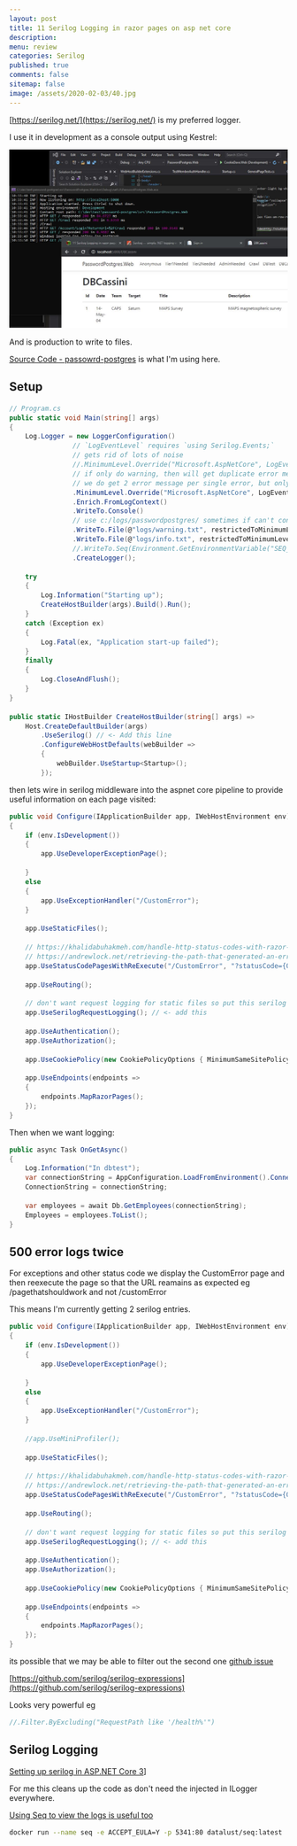 ```yaml
---
layout: post
title: 11 Serilog Logging in razor pages on asp net core 
description: 
menu: review
categories: Serilog 
published: true 
comments: false     
sitemap: false
image: /assets/2020-02-03/40.jpg
---
```


[https://serilog.net/](https://serilog.net/) is my preferred logger.

I use it in development as a console output using Kestrel:


<!-- [![dev](/assets/2021-03-10/dev.jpg "dev"){:width="500px"}](/assets/2021-03-10/dev.jpg) -->
[![dev](/assets/2021-03-10/dev.jpg "dev")](/assets/2021-03-10/dev.jpg)


And is production to write to files.

[Source Code - passowrd-postgres](https://github.com/djhmateer/password-postgres) is what I'm using here.

## Setup

```c#
// Program.cs
public static void Main(string[] args)
{
    Log.Logger = new LoggerConfiguration()
                // `LogEventLevel` requires `using Serilog.Events;`
                // gets rid of lots of noise
                //.MinimumLevel.Override("Microsoft.AspNetCore", LogEventLevel.Warning)
                // if only do warning, then will get duplicate error messages when an exception is thrown, then again when re-executed
                // we do get 2 error message per single error, but only 1 stack trace
                .MinimumLevel.Override("Microsoft.AspNetCore", LogEventLevel.Fatal)
                .Enrich.FromLogContext()
                .WriteTo.Console()
                // use c:/logs/passwordpostgres/ sometimes if can't control permissions on prod 
                .WriteTo.File(@"logs/warning.txt", restrictedToMinimumLevel: LogEventLevel.Warning, rollingInterval: RollingInterval.Day)
                .WriteTo.File(@"logs/info.txt", restrictedToMinimumLevel: LogEventLevel.Information, rollingInterval: RollingInterval.Day)
                //.WriteTo.Seq(Environment.GetEnvironmentVariable("SEQ_URL") ?? "http://localhost:5341")
                .CreateLogger();

    try
    {
        Log.Information("Starting up");
        CreateHostBuilder(args).Build().Run();
    }
    catch (Exception ex)
    {
        Log.Fatal(ex, "Application start-up failed");
    }
    finally
    {
        Log.CloseAndFlush();
    }
}

public static IHostBuilder CreateHostBuilder(string[] args) =>
    Host.CreateDefaultBuilder(args)
        .UseSerilog() // <- Add this line
        .ConfigureWebHostDefaults(webBuilder =>
        {
            webBuilder.UseStartup<Startup>();
        });
```

then lets wire in serilog middleware into the aspnet core pipeline to provide useful information on each page visited:

```cs
public void Configure(IApplicationBuilder app, IWebHostEnvironment env)
{
    if (env.IsDevelopment())
    {
        app.UseDeveloperExceptionPage();

    }
    else
    {
        app.UseExceptionHandler("/CustomError");
    }

    app.UseStaticFiles(); 

    // https://khalidabuhakmeh.com/handle-http-status-codes-with-razor-pages
    // https://andrewlock.net/retrieving-the-path-that-generated-an-error-with-the-statuscodepages-middleware/
    app.UseStatusCodePagesWithReExecute("/CustomError", "?statusCode={0}");

    app.UseRouting();

    // don't want request logging for static files so put this serilog middleware here in the pipeline
    app.UseSerilogRequestLogging(); // <- add this

    app.UseAuthentication();
    app.UseAuthorization();

    app.UseCookiePolicy(new CookiePolicyOptions { MinimumSameSitePolicy = SameSiteMode.Strict });

    app.UseEndpoints(endpoints =>
    {
        endpoints.MapRazorPages();
    });
}
```

Then when we want logging:

```cs
public async Task OnGetAsync()
{
    Log.Information("In dbtest");
    var connectionString = AppConfiguration.LoadFromEnvironment().ConnectionString;
    ConnectionString = connectionString;

    var employees = await Db.GetEmployees(connectionString);
    Employees = employees.ToList();
}
```

## 500 error logs twice

For exceptions and other status code we display the CustomError page and then reexecute the page so that the URL reamains as expected eg /pagethatshouldwork and not /customError

This means I'm currently getting 2 serilog entries.

```cs
public void Configure(IApplicationBuilder app, IWebHostEnvironment env)
{
    if (env.IsDevelopment())
    {
        app.UseDeveloperExceptionPage();

    }
    else
    {
        app.UseExceptionHandler("/CustomError");
    }

    //app.UseMiniProfiler();

    app.UseStaticFiles(); 

    // https://khalidabuhakmeh.com/handle-http-status-codes-with-razor-pages
    // https://andrewlock.net/retrieving-the-path-that-generated-an-error-with-the-statuscodepages-middleware/
    app.UseStatusCodePagesWithReExecute("/CustomError", "?statusCode={0}");

    app.UseRouting();

    // don't want request logging for static files so put this serilog middleware here in the pipeline
    app.UseSerilogRequestLogging(); // <- add this

    app.UseAuthentication();
    app.UseAuthorization();

    app.UseCookiePolicy(new CookiePolicyOptions { MinimumSameSitePolicy = SameSiteMode.Strict });

    app.UseEndpoints(endpoints =>
    {
        endpoints.MapRazorPages();
    });
}

```

its possible that we may be able to filter out the second one [github issue](https://github.com/dotnet/aspnetcore/issues/19740) 


[https://github.com/serilog/serilog-expressions](https://github.com/serilog/serilog-expressions)

Looks very powerful eg

```cs
//.Filter.ByExcluding("RequestPath like '/health%'")
```

## Serilog Logging

[Setting up serilog in ASP.NET Core 3](https://nblumhardt.com/2019/10/serilog-in-aspnetcore-3/)]

For me this cleans up the code as don't need the injected in ILogger everywhere.

[Using Seq to view the logs is useful too](https://docs.datalust.co/docs/getting-started-with-docker)

```bash
docker run --name seq -e ACCEPT_EULA=Y -p 5341:80 datalust/seq:latest
```

